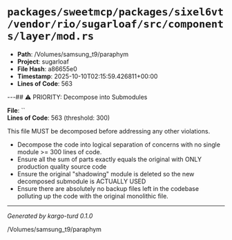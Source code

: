 # `packages/sweetmcp/packages/sixel6vt/vendor/rio/sugarloaf/src/components/layer/mod.rs`

- **Path**: /Volumes/samsung_t9/paraphym
- **Project**: sugarloaf
- **File Hash**: a86655e0  
- **Timestamp**: 2025-10-10T02:15:59.426811+00:00  
- **Lines of Code**: 563

---## ⚠️ PRIORITY: Decompose into Submodules

**File**: ``  
**Lines of Code**: 563 (threshold: 300)

This file MUST be decomposed before addressing any other violations.

- Decompose the code into logical separation of concerns with no single module >= 300 lines of code. 
- Ensure all the sum of parts exactly equals the original with ONLY production quality source code
- Ensure the original "shadowing" module is deleted so the new decomposed submodule is ACTUALLY USED
- Ensure there are absolutely no backup files left in the codebase polluting up the code with the original monolithic file.

------

*Generated by kargo-turd 0.1.0*

/Volumes/samsung_t9/paraphym